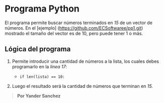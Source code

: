 # Programa Python

El programa permite buscar números terminados en *15* de un vector de números. En el [ejemplo] (https://github.com/ECSoftwaree/pp1.git) mostrado el tamaño del vector es de 10, pero puede tener 1 o más.

## Lógica del programa

1. Permite introducir una cantidad de números a la lista, los cuales debes programarlo en la *linea 17*:
    * ```if len(lista) == 10:```

2. Luego el resultado será la cantidad de números que terminan en *15.*

> **Por Yander Sanchez**
